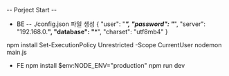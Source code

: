 -- Porject Start --
* BE
-- ./config.json 파일 생성
{
    "user": "***",
    "password": "***",
    "server": "192.168.0.**",
    "database": "***",
    "charset": "utf8mb4"
}

npm install
Set-ExecutionPolicy Unrestricted -Scope CurrentUser
nodemon main.js

* FE
npm install
$env:NODE_ENV="production"
npm run dev